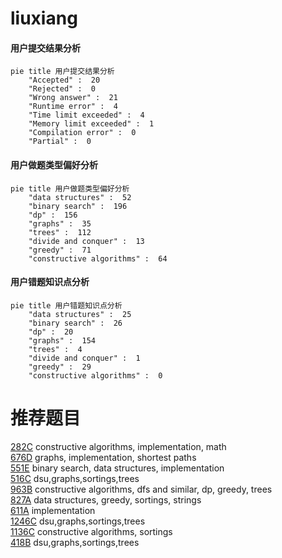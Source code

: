 # liuxiang

<!-- tabs:start -->



#### **用户提交结果分析**

```mermaid
pie title 用户提交结果分析
    "Accepted" :  20
    "Rejected" :  0
    "Wrong answer" :  21
    "Runtime error" :  4
    "Time limit exceeded" :  4
    "Memory limit exceeded" :  1
    "Compilation error" :  0
    "Partial" :  0
```

#### **用户做题类型偏好分析**

```mermaid
pie title 用户做题类型偏好分析
    "data structures" :  52
    "binary search" :  196
    "dp" :  156
    "graphs" :  35
    "trees" :  112
    "divide and conquer" :  13
    "greedy" :  71
    "constructive algorithms" :  64
```
#### **用户错题知识点分析**

```mermaid
pie title 用户错题知识点分析
    "data structures" :  25
    "binary search" :  26
    "dp" :  20
    "graphs" :  154
    "trees" :  4
    "divide and conquer" :  1
    "greedy" :  29
    "constructive algorithms" :  0
```



<!-- tabs:end -->
# 推荐题目
[282C](https://codeforces.com/contest/282/problem/C)		constructive algorithms,
                        implementation,
                        math		  
[676D](https://codeforces.com/contest/676/problem/D)		graphs,
                        implementation,
                        shortest paths		  
[551E](https://codeforces.com/contest/551/problem/E)		binary search,
                        data structures,
                        implementation		  
[516C](https://codeforces.com/contest/516/problem/C)		dsu,graphs,sortings,trees		  
[963B](https://codeforces.com/contest/963/problem/B)		constructive algorithms,
                        dfs and similar,
                        dp,
                        greedy,
                        trees		  
[827A](https://codeforces.com/contest/827/problem/A)		data structures,
                        greedy,
                        sortings,
                        strings		  
[611A](https://codeforces.com/contest/611/problem/A)		implementation		  
[1246C](https://codeforces.com/contest/1246/problem/C)		dsu,graphs,sortings,trees		  
[1136C](https://codeforces.com/contest/1136/problem/C)		constructive algorithms,
                        sortings		  
[418B](https://codeforces.com/contest/418/problem/B)		dsu,graphs,sortings,trees		  
